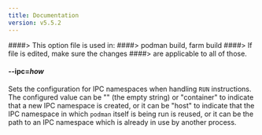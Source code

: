 ```yaml
---
title: Documentation
version: v5.5.2
---
```


####> This option file is used in:
####>   podman build, farm build
####> If file is edited, make sure the changes
####> are applicable to all of those.
#### **--ipc**=*how*

Sets the configuration for IPC namespaces when handling `RUN` instructions.
The configured value can be "" (the empty string) or "container" to indicate
that a new IPC namespace is created, or it can be "host" to indicate
that the IPC namespace in which `podman` itself is being run is reused,
or it can be the path to an IPC namespace which is already in use by
another process.
